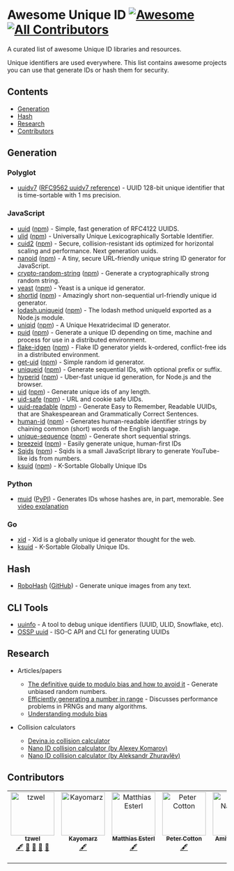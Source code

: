 # Awesome Unique ID [![Awesome](https://awesome.re/badge.svg)](https://awesome.re) [![All Contributors](https://img.shields.io/github/all-contributors/grantcarthew/awesome-unique-id?color=ee8449)](https://github.com/grantcarthew/awesome-unique-id/graphs/contributors)

A curated list of awesome Unique ID libraries and resources.

Unique identifiers are used everywhere. This list contains awesome projects you can use that generate IDs or hash them for security.

## Contents

- [Generation](#generation)
- [Hash](#hash)
- [Research](#research)
- [Contributors](#contributors)

## Generation

### Polyglot

- [uuidv7](https://github.com/nalgeon/uuidv7) ([RFC9562 uuidv7 reference](https://www.rfc-editor.org/rfc/rfc9562#name-uuid-version-7)) - UUID 128-bit unique identifier that is time-sortable with 1 ms precision.

### JavaScript

- [uuid](https://github.com/kelektiv/node-uuid) ([npm](https://www.npmjs.com/package/uuid)) - Simple, fast generation of RFC4122 UUIDS.
- [ulid](https://github.com/ulid) ([npm](https://www.npmjs.com/package/ulid)) - Universally Unique Lexicographically Sortable Identifier.
- [cuid2](https://github.com/paralleldrive/cuid2) ([npm](https://www.npmjs.com/package/@paralleldrive/cuid2)) - Secure, collision-resistant ids optimized for horizontal scaling and performance. Next generation uuids.
- [nanoid](https://github.com/ai/nanoid) ([npm](https://www.npmjs.com/package/nanoid)) - A tiny, secure URL-friendly unique string ID generator for JavaScript.
- [crypto-random-string](https://github.com/sindresorhus/crypto-random-string) ([npm](https://www.npmjs.com/package/crypto-random-string)) - Generate a cryptographically strong random string.
- [yeast](https://github.com/unshiftio/yeast) ([npm](https://www.npmjs.com/package/yeast)) - Yeast is a unique id generator.
- [shortid](https://github.com/dylang/shortid) ([npm](https://www.npmjs.com/package/shortid)) - Amazingly short non-sequential url-friendly unique id generator.
- [lodash.uniqueid](https://github.com/lodash/lodash) ([npm](https://www.npmjs.com/package/lodash.uniqueid)) - The lodash method uniqueId exported as a Node.js module.
- [uniqid](https://github.com/adamhalasz/uniqid) ([npm](https://www.npmjs.com/package/uniqid)) - A Unique Hexatridecimal ID generator.
- [puid](https://github.com/pid/puid) ([npm](https://www.npmjs.com/package/puid)) - Generate a unique ID depending on time, machine and process for use in a distributed environment.
- [flake-idgen](https://github.com/T-PWK/flake-idgen) ([npm](https://www.npmjs.com/package/flake-idgen)) - Flake ID generator yields k-ordered, conflict-free ids in a distributed environment.
- [get-uid](https://github.com/dfcreative/get-uid) ([npm](https://www.npmjs.com/package/get-uid)) - Simple random id generator.
- [uniqueid](https://github.com/jonschlinkert/uniqueid) ([npm](https://www.npmjs.com/package/uniqueid)) - Generate sequential IDs, with optional prefix or suffix.
- [hyperid](https://github.com/mcollina/hyperid) ([npm](https://www.npmjs.com/package/hyperid)) - Uber-fast unique id generation, for Node.js and the browser.
- [uid](https://github.com/lukeed/uid) ([npm](https://www.npmjs.com/package/uid)) - Generate unique ids of any length.
- [uid-safe](https://github.com/crypto-utils/uid-safe) ([npm](https://www.npmjs.com/package/uid-safe)) - URL and cookie safe UIDs.
- [uuid-readable](https://github.com/Debdut/uuid-readable) ([npm](https://www.npmjs.com/package/uuid-readable)) - Generate Easy to Remember, Readable UUIDs, that are Shakespearean and Grammatically Correct Sentences.
- [human-id](https://github.com/RienNeVaPlus/human-id) ([npm](https://www.npmjs.com/package/human-id)) - Generates human-readable identifier strings by chaining common (short) words of the English language. 
- [unique-sequence](https://github.com/kayomarz/unique-sequence) ([npm](https://www.npmjs.com/package/unique-sequence)) - Generate short sequential strings.
- [breezeid](https://github.com/tzwel/BreezeID) ([npm](https://www.npmjs.com/package/breezeid)) - Easily generate unique, human-first IDs
- [Sqids](https://sqids.org) ([npm](https://www.npmjs.com/package/sqids)) - Sqids is a small JavaScript library to generate YouTube-like ids from numbers.
- [ksuid](https://github.com/novemberborn/ksuid) ([npm](https://www.npmjs.com/package/ksuid)) - K-Sortable Globally Unique IDs


### Python

- [muid](https://github.com/microprediction/muid) ([PyPI](https://pypi.org/project/muid/)) - Generates IDs whose hashes are, in part, memorable. See [video explanation](https://vimeo.com/397352413)

### Go

- [xid](https://github.com/rs/xid) - Xid is a globally unique id generator thought for the web.
- [ksuid](https://github.com/segmentio/ksuid) - K-Sortable Globally Unique IDs.


## Hash

- [RoboHash](https://robohash.org/) ([GitHub](https://github.com/e1ven/Robohash)) - Generate unique images from any text.

## CLI Tools

- [uuinfo](https://github.com/racum/uuinfo) - A tool to debug unique identifiers (UUID, ULID, Snowflake, etc).
- [OSSP uuid](http://www.ossp.org/pkg/lib/uuid/) - ISO-C API and CLI for generating UUIDs

## Research
* Articles/papers
    - [The definitive guide to modulo bias and how to avoid it](https://research.kudelskisecurity.com/2020/07/28/the-definitive-guide-to-modulo-bias-and-how-to-avoid-it) - Generate unbiased random numbers.
    - [Efficiently generating a number in range](https://www.pcg-random.org/posts/bounded-rands.html) - Discusses performance problems in PRNGs and many algorithms.
    - [Understanding modulo bias](https://web.archive.org/web/20240802033931/https://julian.bayardo.info/understanding-modulo-bias/)
      
* Collision calculators
  - [Devina.io collision calculator](https://devina.io/collision-calculator)
  - [Nano ID collision calculator (by Alexey Komarov)](https://alex7kom.github.io/nano-nanoid-cc/)
  - [Nano ID collision calculator (by Aleksandr Zhuravlёv)](https://zelark.github.io/nano-id-cc/)

## Contributors

<!-- ALL-CONTRIBUTORS-LIST:START - Do not remove or modify this section -->
<!-- prettier-ignore-start -->
<!-- markdownlint-disable -->
<table>
  <tbody>
    <tr>
      <td align="center" valign="top" width="14.28%"><a href="https://github.com/tzwel"><img src="https://avatars.githubusercontent.com/u/39600182?v=4?s=100" width="100px;" alt="tzwel"/><br /><sub><b>tzwel</b></sub></a><br /><a href="#content-tzwel" title="Content">🖋</a> <a href="https://github.com/grantcarthew/awesome-unique-id/commits?author=tzwel" title="Documentation">📖</a> <a href="#ideas-tzwel" title="Ideas, Planning, & Feedback">🤔</a> <a href="#maintenance-tzwel" title="Maintenance">🚧</a> <a href="#research-tzwel" title="Research">🔬</a></td>
      <td align="center" valign="top" width="14.28%"><a href="https://github.com/kayomarz"><img src="https://avatars.githubusercontent.com/u/140297?v=4?s=100" width="100px;" alt="Kayomarz"/><br /><sub><b>Kayomarz</b></sub></a><br /><a href="#content-kayomarz" title="Content">🖋</a></td>
      <td align="center" valign="top" width="14.28%"><a href="http://madcity.at"><img src="https://avatars.githubusercontent.com/u/343392?v=4?s=100" width="100px;" alt="Matthias Esterl"/><br /><sub><b>Matthias Esterl</b></sub></a><br /><a href="#content-madc" title="Content">🖋</a></td>
      <td align="center" valign="top" width="14.28%"><a href="https://microprediction.medium.com/"><img src="https://avatars.githubusercontent.com/u/57455669?v=4?s=100" width="100px;" alt="Peter Cotton"/><br /><sub><b>Peter Cotton</b></sub></a><br /><a href="#content-microprediction" title="Content">🖋</a></td>
      <td align="center" valign="top" width="14.28%"><a href="https://github.com/amitlzkpa"><img src="https://avatars.githubusercontent.com/u/15354742?v=4?s=100" width="100px;" alt="Amit Nambiar"/><br /><sub><b>Amit Nambiar</b></sub></a><br /><a href="#content-amitlzkpa" title="Content">🖋</a></td>
      <td align="center" valign="top" width="14.28%"><a href="https://github.com/cuongndc"><img src="https://avatars.githubusercontent.com/u/34389409?v=4?s=100" width="100px;" alt="Cuong Nguyen"/><br /><sub><b>Cuong Nguyen</b></sub></a><br /><a href="#content-cuongndc" title="Content">🖋</a></td>
      <td align="center" valign="top" width="14.28%"><a href="http://www.racum.com/"><img src="https://avatars.githubusercontent.com/u/236879?v=4?s=100" width="100px;" alt="Ronaldo Ferreira"/><br /><sub><b>Ronaldo Ferreira</b></sub></a><br /><a href="#content-Racum" title="Content">🖋</a></td>
    </tr>
  </tbody>
</table>

<!-- markdownlint-restore -->
<!-- prettier-ignore-end -->

<!-- ALL-CONTRIBUTORS-LIST:END -->

